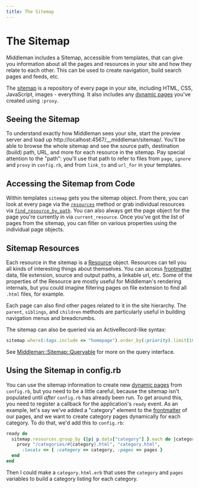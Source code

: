 ```yaml
---
title: The Sitemap
---
```


# The Sitemap

Middleman includes a Sitemap, accessible from templates, that can give you information about all the pages and resources in your site and how they relate to each other. This can be used to create navigation, build search pages and feeds, etc.

The [sitemap](http://rubydoc.info/gems/middleman-core/Middleman/Sitemap) is a repository of every page in your site, including HTML, CSS, JavaScript, images - everything. It also includes any [dynamic pages] you've created using `:proxy`. 

## Seeing the Sitemap

To understand exactly how Middleman sees your site, start the preview server and load up http://localhost:4567/__middleman/sitemap/. You'll be able to browse the whole sitemap and see the source path, destination (build) path, URL, and more for each resource in the sitemap. Pay special attention to the "path": you'll use that path to refer to files from `page`, `ignore` and `proxy` in `config.rb`, and from `link_to` and `url_for` in your templates.

## Accessing the Sitemap from Code

Within templates `sitemap` gets you the sitemap object. From there, you can look at every page via the [`resources`](http://rubydoc.info/gems/middleman-core/Middleman/Sitemap/Store#resources-instance_method) method or grab individual resources via [`find_resource_by_path`](http://rubydoc.info/gems/middleman-core/Middleman/Sitemap/Store#find_resource_by_path-instance_method). You can also always get the page object for the page you're currently in via `current_resource`. Once you've got the list of pages from the sitemap, you can filter on various properties using the individual page objects.

## Sitemap Resources

Each resource in the sitemap is a [Resource](http://rubydoc.info/gems/middleman-core/Middleman/Sitemap/Resource) object. Resources can tell you all kinds of interesting things about themselves. You can access [frontmatter] data, file extension, source and output paths, a linkable url, etc. Some of the properties of the Resource are mostly useful for Middleman's rendering internals, but you could imagine filtering pages on file extension to find all `.html` files, for example.

Each page can also find other pages related to it in the site hierarchy. The `parent`, `siblings`, and `children` methods are particularly useful in building navigation menus and breadcrumbs.

The sitemap can also be queried via an ActiveRecord-like syntax:

```ruby
sitemap.where(:tags.include => "homepage").order_by(:priority).limit(10)
```

See [Middleman::Sitemap::Queryable](http://rubydoc.info/gems/middleman-core/Middleman/Sitemap/Queryable) for more on the query interface.

## Using the Sitemap in config.rb

You can use the sitemap information to create new [dynamic pages] from `config.rb`, but you need to be a little careful, because the sitemap isn't populated until *after* `config.rb` has already been run. To get around this, you need to register a callback for the application's `ready` event. As an example, let's say we've added a "category" element to the [frontmatter] of our pages, and we want to create category pages dynamically for each category. To do that, we'd add this to `config.rb`:

``` ruby
ready do
  sitemap.resources.group_by {|p| p.data["category"] }.each do |category, pages|
    proxy "/categories/#{category}.html", "category.html", 
      :locals => { :category => category, :pages => pages }
  end
end
```

Then I could make a `category.html.erb` that uses the `category` and `pages` variables to build a category listing for each category.

[dynamic pages]: /dynamic-pages/
[frontmatter]: /frontmatter/
